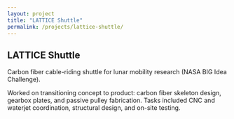 ```yaml
---
layout: project
title: "LATTICE Shuttle"
permalink: /projects/lattice-shuttle/
---
```


## LATTICE Shuttle

Carbon fiber cable-riding shuttle for lunar mobility research (NASA BIG Idea Challenge).

Worked on transitioning concept to product: carbon fiber skeleton design, gearbox plates, and passive pulley fabrication. Tasks included CNC and waterjet coordination, structural design, and on-site testing.
